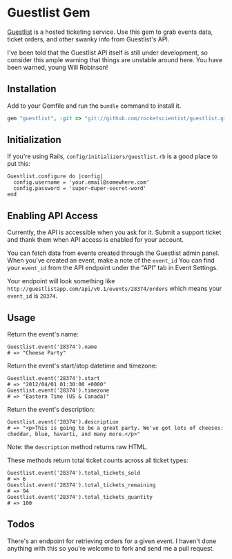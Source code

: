 # Guestlist Gem

[Guestlist](http://guestlistapp.com) is a hosted ticketing service. Use this 
gem to grab events data, ticket orders, and other swanky info from Guestlist's 
API. 

I've been told that the Guestlist API itself is still under development, 
so consider this ample warning that things are unstable around here. You have
been warned, young Will Robinson!

## Installation

Add to your Gemfile and run the `bundle` command to install it.

  ```ruby
gem "guestlist", :git => "git://github.com/rocketscientist/guestlist.git"
  ```

## Initialization

If you're using Rails, `config/initializers/guestlist.rb`
is a good place to put this:

    Guestlist.configure do |config|
      config.username = 'your.email@somewhere.com'
      config.password = 'super-duper-secret-word'
    end

## Enabling API Access

Currently, the API is accessible when you ask for it. Submit a support
ticket and thank them when API access is enabled for your account.

You can fetch data from events created through the Guestlist
admin panel. When you've created an event, make a note of the `event_id` 
You can find your `event_id` from the API endpoint under the "API" tab in 
Event Settings.

Your endpoint will look something like `http://guestlistapp.com/api/v0.1/events/28374/orders`
which means your `event_id` is `28374`.

## Usage

Return the event's name:

    Guestlist.event('28374').name
    # => "Cheese Party"

Return the event's start/stop datetime and timezone:

    Guestlist.event('28374').start
    # => "2012/04/01 01:30:00 +0000"
    Guestlist.event('28374').timezone
    # => "Eastern Time (US & Canada)"

Return the event's description:

    Guestlist.event('28374').description
    # => "<p>This is going to be a great party. We've got lots of cheeses: cheddar, blue, havarti, and many more.</p>"

Note: the `description` method returns raw HTML.

These methods return total ticket counts across all ticket types:

    Guestlist.event('28374').total_tickets_sold
    # => 6
    Guestlist.event('28374').total_tickets_remaining
    # => 94
    Guestlist.event('28374').total_tickets_quantity
    # => 100

## Todos

There's an endpoint for retrieving orders for a given event. I haven't done anything
with this so you're welcome to fork and send me a pull request.


